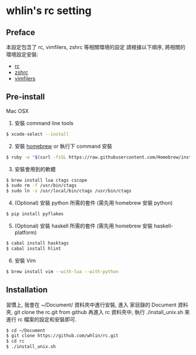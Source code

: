 # whlin's rc setting

## Preface

本設定包含了 rc, vimfilers, zshrc 等相關環境的設定
請根據以下順序, 將相關的環境設定安裝:
    
 - [rc] 
 - [zshrc]
 - [vimfilers]

## Pre-install

Mac OSX

1. 安裝 command line tools

```sh
$ xcode-select --install
```

2. 安裝 [homebrew] or 執行下 command 安裝

```sh
$ ruby -e "$(curl -fsSL https://raw.githubusercontent.com/Homebrew/install/master/install)"
```

3. 安裝會用到的軟體

```sh
$ brew install lua ctags cscope
$ sudo rm -f /usr/bin/ctags
$ sudo ln -s /usr/local/bin/ctags /usr/bin/ctags
```

4. (Optional) 安裝 python 所需的套件 (需先用 homebrew 安裝 python)

```sh
$ pip install pyflakes

```

5. (Optional) 安裝 haskell 所需的套件 (需先用 homebrew 安裝 haskell-platform)
```sh
$ cabal install hasktags
$ cabal install hlint
```

6. 安裝 Vim
```sh
$ brew install vim --with-lua --with-python
```

## Installation

習慣上, 我會在 ~/Document/ 資料夾中進行安裝,
進入 家目錄的 Document 資料夾, git clone the rc.git from github
再進入 rc 資料夾中, 執行 ./install_unix.sh 來進行 rc 檔案的設定和安裝即可.

```sh
$ cd ~/Document
$ git clone https://github.com/whlin/rc.git
$ cd rc
$ ./install_unix.sh
```



[rc]: <https://github.com/whlin/rc>
[zshrc]: <https://github.com/whlin/zshrc>
[vimfilers]: <https://github.com/whlin/vimfilers>
[homebrew]: <http://brew.sh/>
